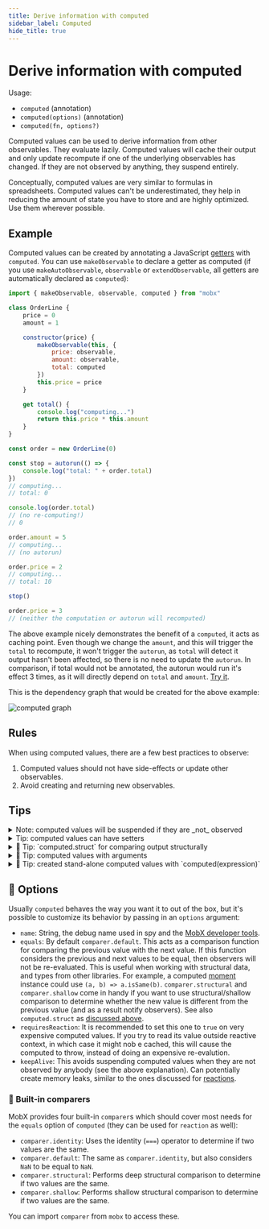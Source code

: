 ```yaml
---
title: Derive information with computed
sidebar_label: Computed
hide_title: true
---
```


<script async type="text/javascript" src="//cdn.carbonads.com/carbon.js?serve=CEBD4KQ7&placement=mobxjsorg" id="_carbonads_js"></script>

# Derive information with computed

Usage:

-   `computed` (annotation)
-   `computed(options)` (annotation)
-   `computed(fn, options?)`

Computed values can be used to derive information from other observables.
They evaluate lazily.
Computed values will cache their output and only update recompute if one of the underlying observables has changed.
If they are not observed by anything, they suspend entirely.

Conceptually, computed values are very similar to formulas in spreadsheets.
Computed values can't be underestimated, they help in reducing the amount of state you have to store and are highly optimized. Use them wherever possible.

## Example

Computed values can be created by annotating a JavaScript [getters](https://developer.mozilla.org/en-US/docs/Web/JavaScript/Reference/Functions/get) with `computed`.
You can use `makeObservable` to declare a getter as computed (if you use `makeAutoObservable`, `observable` or `extendObservable`, all getters are automatically declared as `computed`):

```javascript
import { makeObservable, observable, computed } from "mobx"

class OrderLine {
    price = 0
    amount = 1

    constructor(price) {
        makeObservable(this, {
            price: observable,
            amount: observable,
            total: computed
        })
        this.price = price
    }

    get total() {
        console.log("computing...")
        return this.price * this.amount
    }
}

const order = new OrderLine(0)

const stop = autorun(() => {
    console.log("total: " + order.total)
})
// computing...
// total: 0

console.log(order.total)
// (no re-computing!)
// 0

order.amount = 5
// computing...
// (no autorun)

order.price = 2
// computing...
// total: 10

stop()

order.price = 3
// (neither the computation or autorun will recomputed)
```

The above example nicely demonstrates the benefit of a `computed`, it acts as caching point.
Even though we change the `amount`, and this will trigger the `total` to recompute,
it won't trigger the `autorun`, as `total` will detect it output hasn't been affected, so there is no need to update the `autorun`.
In comparison, if total would not be annotated, the autorun would run it's effect 3 times,
as it will directly depend on `total` and `amount`. [Try it](https://codesandbox.io/s/computed-3cjo9?file=/src/index.tsx).

This is the dependency graph that would be created for the above example:

![computed graph](../assets/computed-example.png)

## Rules

When using computed values, there are a few best practices to observe:

1. Computed values should not have side-effects or update other observables.
2. Avoid creating and returning new observables.

## Tips

<details id="computed-suspend"><summary>Note: computed values will be suspended if they are _not_ observed<a href="#computed-suspend" class="tip-anchor"></a></summary>

It sometimes confuses people new to MobX (perhaps used to a library like [Reselect](https://github.com/reduxjs/reselect)) that if you create a computed property but don't use it anywhere in a reaction, it is not memoized and appears to be recomputed more often than necessary.
For example, if we'd extend the above example with calling `console.log(order.total)` twice, after we called `stop()`, the value would be recomputed twice.

This allows MobX to automatically suspend computations that are not actively in use,
to avoid unnecessary updates to computed values that are not being accessed. But if a computed property is _not_ in use by some reaction, computed expressions are evaluated each time their value is requested, so they just behave like a normal property.

So if you fiddle around, computed properties might not seem efficient. But when applied in a project that uses `observer`, `autorun` etc, they become very efficient.

The following code demonstrates the issue.

```javascript
// OrderLine has a computed property `total`
const line = new OrderLine(2.0)

// if you access line.total outside of a reaction it is recomputed every time
setInterval(() => {
    console.log(line.total)
}, 60)
```

It can be overridden by setting annotating with the `keepAlive` flag ([try it](https://codesandbox.io/s/computed-3cjo9?file=/src/index.tsx)) or by creating a no-op `autorun(() => { someObject.someComputed })` (which can nicely be cleaned up later if needed).
Note that both solutions have the risk of creating memory leaks; changing the default behavior here is an anti-pattern.

MobX can be configured to report an error when computeds are accessed outside an reactive context with the [`computedRequiresReaction`](configure#computedrequiresreaction) option.

</details>

<details id="computed-setter"><summary>Tip: computed values can have setters<a href="#computed-setter" class="tip-anchor"></a></summary>

It is possible to define a [setter](https://developer.mozilla.org/en-US/docs/Web/JavaScript/Reference/Functions/set) for computed values as well. Note that these setters cannot be used to alter the value of the computed property directly,
but they can be used as 'inverse' of the derivation. Setters are automatically marked as actions. For example:

```javascript
class Dimension {
    length = 2

    constructor() {
        makeAutoObservable(this)
    }

    get squared() {
        return this.length * this.length
    }
    set squared(value) {
        this.length = Math.sqrt(value)
    }
}
```

</details>

<details id="computed-struct"><summary>🚀 Tip: `computed.struct` for comparing output structurally <a href="#computed-struct" class="tip-anchor"></a></summary>

If the output of a computed value, that is structurally equivalent to the previous computation, doesn't need to notify observers, `computed.struct` can be used. It will make a structural comparison first (rather than a reference equality check) before notifying observers. Example:

```javascript
class Box {
    width = 0
    height = 0

    constructor() {
        makeObsevable(this, {
            x: observable,
            y: observable,
            topRight: computed.struct
        })
    }

    get topRight() {
        return {
            x: this.width,
            y: this.height
        }
    }
}
```

By default the output of a `computed` is compared by reference. Since the `topRight` in the above example will always produce a new result object, it is never going to be considered equal to a previous output. Unless `computed.struct` is used.

However, in the above example _we actually don't need `computed.struct`_!
Computed values normally only re-evaluate if the backing values change.
So, `topRight` will only react to changes in `width` or `height`.
Since if any of those change, we would get a different topRight coordinate anyway, `computed.struct` would never have a cache hit and be a waste of effort. So we don't need it.

In practice, `computed.struct` is less useful than it sounds; only use it if changes in the underlying observables can still lead to the same output. For example if we were rounding the coordinates first; the rounded coordinates might be equal to the previously rounded coordinates even though the underlying values aren't.

See also the `equals` [option](#option) for further customizations for determining whether the output has changed.

</details>

<details id="computed-with-args"><summary>🚀 Tip: computed values with arguments<a href="#computed-with-args" class="tip-anchor"></a></summary>

Although getters don't take arguments, several strategies to work with derived values that need arguments are discusses [here](computed-with-args.md).

</details>

<details id="standalone"><summary>🚀 Tip: created stand-alone computed values with `computed(expression)`<a href="#standalone" class="tip-anchor"></a></summary>

`computed` can also be invoked directly as function.
Just like [`observable.box`](api.md#observablebox) creates a stand-alone computed value.
Use `.get()` on the returned object to get the current value of the computation.
This form of `computed` is not used very often, but in some cases where you need to pass a "boxed" computed value around it might prove useful, one such case is discussed [here](computed-with-args.md).

</details>

## 🚀 Options

Usually `computed` behaves the way you want it to out of the box, but it's possible to customize its behavior by passing in an `options` argument:

-   `name`: String, the debug name used in spy and the [MobX developer tools](https://github.com/mobxjs/mobx-devtools).
-   `equals`: By default `comparer.default`. This acts as a comparison function for comparing the previous value with the next value. If this function considers the previous and next values to be equal, then observers will not be re-evaluated. This is useful when working with structural data, and types from other libraries. For example, a computed [moment](https://momentjs.com/) instance could use `(a, b) => a.isSame(b)`. `comparer.structural` and `comparer.shallow` come in handy if you want to use structural/shallow comparison to determine whether the new value is different from the previous value (and as a result notify observers). See also `computed.struct` as [discussed above](#tips).
-   `requiresReaction`: It is recommended to set this one to `true` on very expensive computed values. If you try to read its value outside reactive context, in which case it might nob e cached, this will cause the computed to throw, instead of doing an expensive re-evalution.
-   `keepAlive`: This avoids suspending computed values when they are not observed by anybody (see the above explanation). Can potentially create memory leaks, similar to the ones discussed for [reactions](autorun.md#always-dispose-reactions).

### 🚀 Built-in comparers

MobX provides four built-in `comparer`s which should cover most needs for the `equals` option of `computed` (they can be used for `reaction` as well):

-   `comparer.identity`: Uses the identity (`===`) operator to determine if two values are the same.
-   `comparer.default`: The same as `comparer.identity`, but also considers `NaN` to be equal to `NaN`.
-   `comparer.structural`: Performs deep structural comparison to determine if two values are the same.
-   `comparer.shallow`: Performs shallow structural comparison to determine if two values are the same.

You can import `comparer` from `mobx` to access these.
